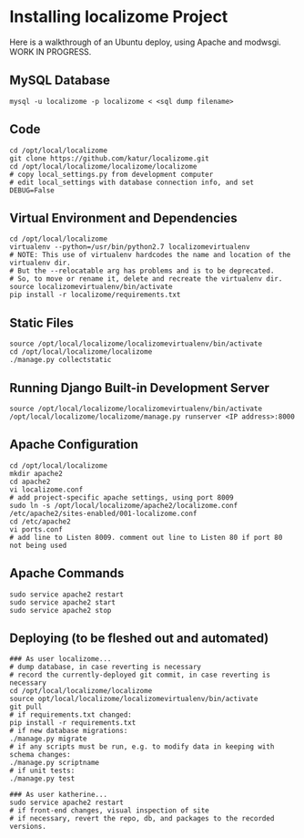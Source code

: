 Installing localizome Project
=============================
Here is a walkthrough of an Ubuntu deploy, using Apache
and modwsgi. WORK IN PROGRESS.


MySQL Database
--------------
```
mysql -u localizome -p localizome < <sql dump filename>
```


Code
----
```
cd /opt/local/localizome
git clone https://github.com/katur/localizome.git
cd /opt/local/localizome/localizome/localizome
# copy local_settings.py from development computer
# edit local_settings with database connection info, and set DEBUG=False
```

Virtual Environment and Dependencies
------------------------------------
```
cd /opt/local/localizome
virtualenv --python=/usr/bin/python2.7 localizomevirtualenv
# NOTE: This use of virtualenv hardcodes the name and location of the virtualenv dir.
# But the --relocatable arg has problems and is to be deprecated.
# So, to move or rename it, delete and recreate the virtualenv dir.
source localizomevirtualenv/bin/activate
pip install -r localizome/requirements.txt
```

Static Files
------------
```
source /opt/local/localizome/localizomevirtualenv/bin/activate
cd /opt/local/localizome/localizome
./manage.py collectstatic
```

Running Django Built-in Development Server
------------------------------------------
```
source /opt/local/localizome/localizomevirtualenv/bin/activate
/opt/local/localizome/localizome/manage.py runserver <IP address>:8000
```

Apache Configuration
--------------------
```
cd /opt/local/localizome
mkdir apache2
cd apache2
vi localizome.conf
# add project-specific apache settings, using port 8009
sudo ln -s /opt/local/localizome/apache2/localizome.conf /etc/apache2/sites-enabled/001-localizome.conf
cd /etc/apache2
vi ports.conf
# add line to Listen 8009. comment out line to Listen 80 if port 80 not being used
```

Apache Commands
---------------
```
sudo service apache2 restart
sudo service apache2 start
sudo service apache2 stop
```

Deploying (to be fleshed out and automated)
-------------------------------------------
```
### As user localizome...
# dump database, in case reverting is necessary
# record the currently-deployed git commit, in case reverting is necessary
cd /opt/local/localizome/localizome
source opt/local/localizome/localizomevirtualenv/bin/activate
git pull
# if requirements.txt changed:
pip install -r requirements.txt
# if new database migrations:
./manage.py migrate
# if any scripts must be run, e.g. to modify data in keeping with schema changes:
./manage.py scriptname
# if unit tests:
./manage.py test

### As user katherine...
sudo service apache2 restart
# if front-end changes, visual inspection of site
# if necessary, revert the repo, db, and packages to the recorded versions.
```
